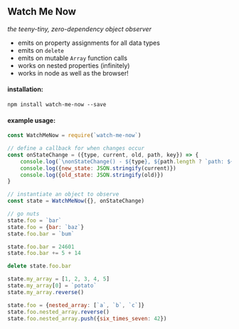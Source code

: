 ## Watch Me Now
_the teeny-tiny, zero-dependency object observer_
* emits on property assignments for all data types
* emits on `delete`
* emits on mutable `Array` function calls
* works on nested properties (infinitely)
* works in node as well as the browser!

#### installation:
`npm install watch-me-now --save`

#### example usage:
```javascript
const WatchMeNow = require(`watch-me-now`)

// define a callback for when changes occur
const onStateChange = ({type, current, old, path, key}) => {
    console.log(`\nonStateChange() - ${type}, ${path.length ? `path: ${path}, ` : ``}key: ${key}`)
    console.log({new_state: JSON.stringify(current)})
    console.log({old_state: JSON.stringify(old)})
}

// instantiate an object to observe
const state = WatchMeNow({}, onStateChange)

// go nuts
state.foo = `bar`
state.foo = {bar: `baz`}
state.foo.bar = `bum`

state.foo.bar = 24601
state.foo.bar += 5 + 14

delete state.foo.bar

state.my_array = [1, 2, 3, 4, 5]
state.my_array[0] = `potato`
state.my_array.reverse()

state.foo = {nested_array: [`a`, `b`, `c`]}
state.foo.nested_array.reverse()
state.foo.nested_array.push({six_times_seven: 42})
```
